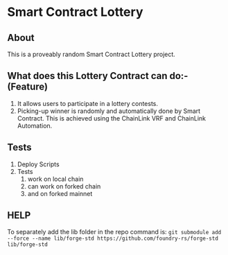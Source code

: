 # Smart Contract Lottery

## About
This is a proveably random Smart Contract Lottery project.

## What does this Lottery Contract can do:- (Feature)

1. It allows users to participate in a lottery contests.
2. Picking-up winner is randomly and automatically done by Smart Contract. This is achieved using the ChainLink VRF and ChainLink Automation.

## Tests

1. Deploy Scripts
2. Tests
   1. work on local chain 
   2. can work on forked chain
   3. and on forked mainnet

  ## HELP

  To separately add the lib folder in the repo command is:
     ```git submodule add --force --name lib/forge-std https://github.com/foundry-rs/forge-std lib/forge-std```
